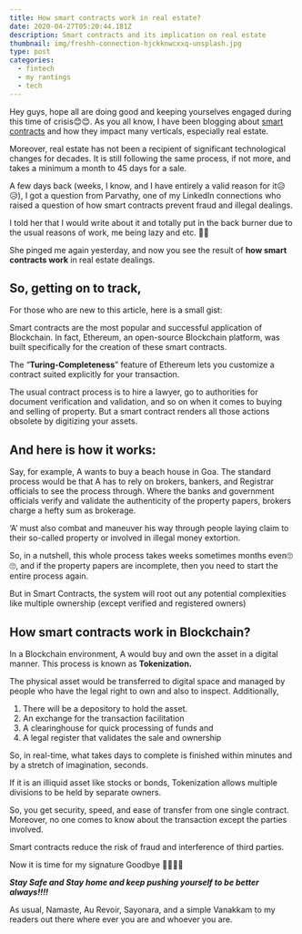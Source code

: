 ```yaml
---
title: How smart contracts work in real estate?
date: 2020-04-27T05:20:44.181Z
description: Smart contracts and its implication on real estate
thumbnail: img/freshh-connection-hjckknwcxxq-unsplash.jpg
type: post
categories:
  - fintech
  - my rantings
  - tech
---
```

Hey guys, hope all are doing good and keeping yourselves engaged during this time of crisis😊😊. As you all know, I have been blogging about [smart contracts](https://www.thecontentstartup.com/how-do-smart-contracts-work/) and how they impact many verticals, especially real estate.

Moreover, real estate has not been a recipient of significant technological changes for decades. It is still following the same process, if not more, and takes a minimum a month to 45 days for a sale.

A few days back (weeks, I know, and I have entirely a valid reason for it😥😥), I got a question from Parvathy, one of my LinkedIn connections who raised a question of how smart contracts prevent fraud and illegal dealings.

I told her that I would write about it and totally put in the back burner due to the usual reasons of work, me being lazy and etc. 🙈🙈

She pinged me again yesterday, and now you see the result of **how smart contracts work** in real estate dealings.

## So, getting on to track,

For those who are new to this article, here is a small gist:

Smart contracts are the most popular and successful application of Blockchain. In fact, Ethereum, an open-source Blockchain platform, was built specifically for the creation of these smart contracts.

The “**Turing-Completeness**” feature of Ethereum lets you customize a contract suited explicitly for your transaction.

The usual contract process is to hire a lawyer, go to authorities for document verification and validation, and so on when it comes to buying and selling of property. But a smart contract renders all those actions obsolete by digitizing your assets.

## And here is how it works:

Say, for example, A wants to buy a beach house in Goa. The standard process would be that A has to rely on brokers, bankers, and Registrar officials to see the process through. Where the banks and government officials verify and validate the authenticity of the property papers, brokers charge a hefty sum as brokerage.

‘A’ must also combat and maneuver his way through people laying claim to their so-called property or involved in illegal money extortion.

So, in a nutshell, this whole process takes weeks sometimes months even🙄🙄, and if the property papers are incomplete, then you need to start the entire process again.

But in Smart Contracts, the system will root out any potential complexities like multiple ownership (except verified and registered owners)

## How **smart contracts work** in Blockchain?

In a Blockchain environment, A would buy and own the asset in a digital manner. This process is known as **Tokenization.**

The physical asset would be transferred to digital space and managed by people who have the legal right to own and also to inspect. Additionally,

1. There will be a depository to hold the asset.
2. An exchange for the transaction facilitation
3. A clearinghouse for quick processing of funds and 
4. A legal register that validates the sale and ownership

So, in real-time, what takes days to complete is finished within minutes and by a stretch of imagination, seconds.

If it is an illiquid asset like stocks or bonds, Tokenization allows multiple divisions to be held by separate owners.

So, you get security, speed, and ease of transfer from one single contract. Moreover, no one comes to know about the transaction except the parties involved.

Smart contracts reduce the risk of fraud and interference of third parties.

Now it is time for my signature Goodbye 🙋‍♀️🙋‍♀️

***Stay Safe and Stay home and keep pushing yourself to be better always!!!!***

As usual, Namaste, Au Revoir, Sayonara, and a simple Vanakkam to my readers out there where ever you are and whoever you are.